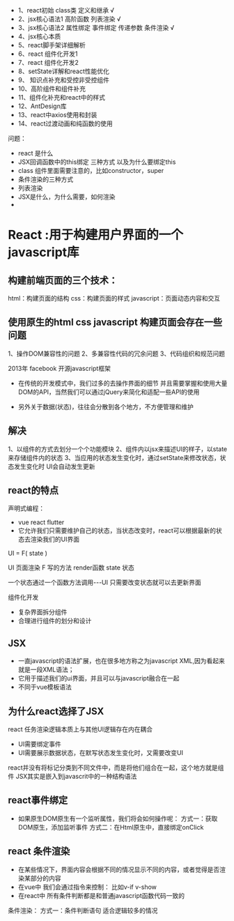 - 1、react初始 class类 定义和继承 √
- 2、jsx核心语法1  高阶函数 列表渲染 √
- 3、jsx核心语法2 属性绑定 事件绑定 传递参数 条件渲染 √
- 4、jsx核心本质 
- 5、react脚手架详细解析
- 6、react 组件化开发1
- 7、react 组件化开发2
- 8、setState详解和react性能优化
- 9、 知识点补充和受控非受控组件
- 10、高阶组件和组件补充
- 11、组件化补充和react中的样式
- 12、AntDesign库
- 13、react中axios使用和封装
- 14、react过渡动画和纯函数的使用



问题：
- react 是什么
- JSX回调函数中的this绑定 三种方式 以及为什么要绑定this
- class 组件里面需要注意的，比如constructor，super
- 条件渲染的三种方式
- 列表渲染
- JSX是什么，为什么需要，如何渲染
- 

# React :用于构建用户界面的一个javascript库

## 构建前端页面的三个技术：
html：构建页面的结构
css：构建页面的样式
javascript：页面动态内容和交互

## 使用原生的html css javascript 构建页面会存在一些问题
1、操作DOM兼容性的问题
2、多兼容性代码的冗余问题
3、代码组织和规范问题

2013年 facebook 开源javascript框架

- 在传统的开发模式中，我们过多的去操作界面的细节
并且需要掌握和使用大量DOM的API，当然我们可以通过jQuery来简化和适配一些API的使用

- 另外关于数据(状态)，往往会分散到各个地方，不方便管理和维护


## 解决
1、以组件的方式去划分一个个功能模块
2、组件内以jsx来描述UI的样子，以state来存储组件内的状态
3、当应用的状态发生变化时，通过setState来修改状态，状态发生变化时 UI会自动发生更新


## react的特点
声明式编程：
- vue react flutter
- 它允许我们只需要维护自己的状态，当状态改变时，react可以根据最新的状态去渲染我们的UI界面

UI = F( state )

UI 页面渲染
F 写的方法 render函数
state 状态

一个状态通过一个函数方法调用---UI
只需要改变状态就可以去更新界面

组件化开发
- 复杂界面拆分组件
- 合理进行组件的划分和设计


## JSX
- 一直javascript的语法扩展，也在很多地方称之为javascript XML,因为看起来就是一段XML语法；
- 它用于描述我们的ui界面，并且可以与javascript融合在一起
- 不同于vue模板语法

## 为什么react选择了JSX

react 任务渲染逻辑本质上与其他UI逻辑存在内在耦合
- UI需要绑定事件
- UI需要展示数据状态，在默写状态发生变化时，又需要改变UI

react并没有将标记分类到不同文件中，而是将他们组合在一起，这个地方就是组件
JSX其实是嵌入到javascrit中的一种结构语法


## react事件绑定
- 如果原生DOM原生有一个监听属性，我们将会如何操作呢：
方式一：获取DOM原生，添加监听事件
方式二：在Html原生中，直接绑定onClick


## react 条件渲染
- 在某些情况下，界面内容会根据不同的情况显示不同的内容，或者觉得是否渲染某部分的内容
 - 在vue中 我们会通过指令来控制： 比如v-if v-show
 - 在react中 所有条件判断都是和普通javascript函数代码一致的

 条件渲染：
 方式一：条件判断语句
 适合逻辑较多的情况